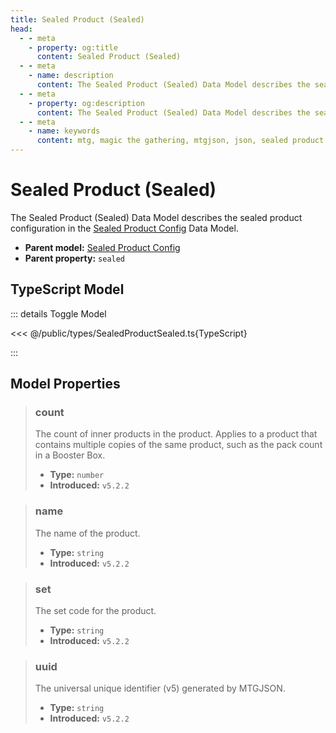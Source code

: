 ```yaml
---
title: Sealed Product (Sealed)
head:
  - - meta
    - property: og:title
      content: Sealed Product (Sealed)
  - - meta
    - name: description
      content: The Sealed Product (Sealed) Data Model describes the sealed product properties for the purchaseable product of a Set Data Model.
  - - meta
    - property: og:description
      content: The Sealed Product (Sealed) Data Model describes the sealed product properties for the purchaseable product of a Set Data Model.
  - - meta
    - name: keywords
      content: mtg, magic the gathering, mtgjson, json, sealed product sealed
---
```


# Sealed Product (Sealed)

The Sealed Product (Sealed) Data Model describes the sealed product configuration in the [Sealed Product Config](/data-models/sealed-product/sealed-product-config/) Data Model.

- **Parent model:** [Sealed Product Config](/data-models/sealed-product/sealed-product-config/)
- **Parent property:** `sealed`

## TypeScript Model

::: details Toggle Model

<<< @/public/types/SealedProductSealed.ts{TypeScript}

:::

## Model Properties

> ### count
>
> The count of inner products in the product. Applies to a product that contains multiple copies of the same product, such as the pack count in a Booster Box.
>
> - **Type:** `number`
> - **Introduced:** `v5.2.2`

> ### name
>
> The name of the product.
>
> - **Type:** `string`
> - **Introduced:** `v5.2.2`

> ### set
>
> The set code for the product.
>
> - **Type:** `string`
> - **Introduced:** `v5.2.2`

> ### uuid
>
> The universal unique identifier (v5) generated by MTGJSON.
>
> - **Type:** `string`
> - **Introduced:** `v5.2.2`
